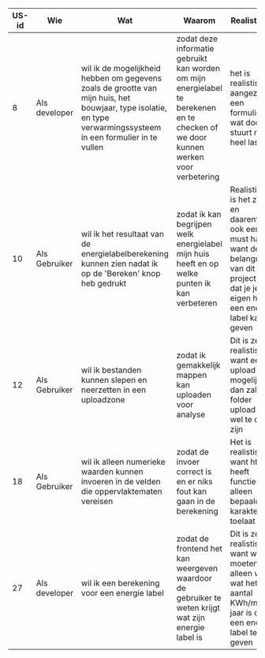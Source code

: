 |US-id|Wie|Wat|Waarom|Realistisch?|Prioriteit|
|---|---|---|---|---|---|
|8|Als developer|wil ik de mogelijkheid hebben om gegevens zoals de grootte van mijn huis, het bouwjaar, type isolatie, en type verwarmingssysteem in een formulier in te vullen|zodat deze informatie gebruikt kan worden om mijn energielabel te berekenen en te checken of we door kunnen werken voor verbetering|het is realistisch aangezien een formulier die wat door stuurt niet heel lastig is|hoog|
|10|Als Gebruiker|wil ik het resultaat van de energielabelberekening kunnen zien nadat ik op de 'Bereken' knop heb gedrukt|zodat ik kan begrijpen welk energielabel mijn huis heeft en op welke punten ik kan verbeteren|Realistisch is het zeker en daarentegen ook een must have want de belangrijkste van dit project is dat je je eigen huis een energie label kan geven|Hoog|
|12|Als Gebruiker|wil ik bestanden kunnen slepen en neerzetten in een uploadzone|zodat ik gemakkelijk mappen kan uploaden voor analyse|Dit is zeker realistisch want een file upload is al mogelijk dus dan zal een folder upload ook wel te doen zijn|Hoog|
|18|Als Gebruiker|wil ik alleen numerieke waarden kunnen invoeren in de velden die oppervlaktematen vereisen|zodat de invoer correct is en er niks fout kan gaan in de berekening|Het is realistisch want html heeft functies die alleen bepaalde karakters toelaat|medium|
|27|Als developer|wil ik een berekening voor een energie label|zodat de frontend het kan weergeven waardoor de gebruiker te weten krijgt wat zijn energie label is|Dit is zeker realistisch want we moeten alleen weten wat het aantal KWh/m2 per jaar is om een energie label te geven|hoog|

